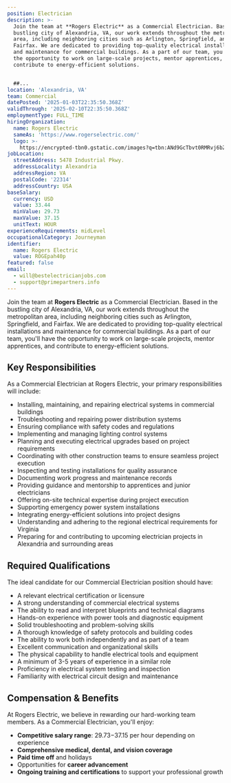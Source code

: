 ```yaml
---
position: Electrician
description: >-
  Join the team at **Rogers Electric** as a Commercial Electrician. Based in the
  bustling city of Alexandria, VA, our work extends throughout the metropolitan
  area, including neighboring cities such as Arlington, Springfield, and
  Fairfax. We are dedicated to providing top-quality electrical installations
  and maintenance for commercial buildings. As a part of our team, you'll have
  the opportunity to work on large-scale projects, mentor apprentices, and
  contribute to energy-efficient solutions. 


  ##...
location: 'Alexandria, VA'
team: Commercial
datePosted: '2025-01-03T22:35:50.368Z'
validThrough: '2025-02-10T22:35:50.368Z'
employmentType: FULL_TIME
hiringOrganization:
  name: Rogers Electric
  sameAs: 'https://www.rogerselectric.com/'
  logo: >-
    https://encrypted-tbn0.gstatic.com/images?q=tbn:ANd9GcTbvt0RMRvj6bZdL81Q6HJeRVl_qflQIGgp9w&s
jobLocation:
  streetAddress: 5478 Industrial Pkwy.
  addressLocality: Alexandria
  addressRegion: VA
  postalCode: '22314'
  addressCountry: USA
baseSalary:
  currency: USD
  value: 33.44
  minValue: 29.73
  maxValue: 37.15
  unitText: HOUR
experienceRequirements: midLevel
occupationalCategory: Journeyman
identifier:
  name: Rogers Electric
  value: ROGEpah40p
featured: false
email:
  - will@bestelectricianjobs.com
  - support@primepartners.info
---
```




Join the team at **Rogers Electric** as a Commercial Electrician. Based in the bustling city of Alexandria, VA, our work extends throughout the metropolitan area, including neighboring cities such as Arlington, Springfield, and Fairfax. We are dedicated to providing top-quality electrical installations and maintenance for commercial buildings. As a part of our team, you'll have the opportunity to work on large-scale projects, mentor apprentices, and contribute to energy-efficient solutions. 

## Key Responsibilities
As a Commercial Electrician at Rogers Electric, your primary responsibilities will include:

- Installing, maintaining, and repairing electrical systems in commercial buildings
- Troubleshooting and repairing power distribution systems
- Ensuring compliance with safety codes and regulations
- Implementing and managing lighting control systems
- Planning and executing electrical upgrades based on project requirements
- Coordinating with other construction teams to ensure seamless project execution
- Inspecting and testing installations for quality assurance
- Documenting work progress and maintenance records
- Providing guidance and mentorship to apprentices and junior electricians
- Offering on-site technical expertise during project execution
- Supporting emergency power system installations
- Integrating energy-efficient solutions into project designs
- Understanding and adhering to the regional electrical requirements for Virginia
- Preparing for and contributing to upcoming electrician projects in Alexandria and surrounding areas

## Required Qualifications
The ideal candidate for our Commercial Electrician position should have:

- A relevant electrical certification or licensure
- A strong understanding of commercial electrical systems
- The ability to read and interpret blueprints and technical diagrams
- Hands-on experience with power tools and diagnostic equipment
- Solid troubleshooting and problem-solving skills
- A thorough knowledge of safety protocols and building codes
- The ability to work both independently and as part of a team
- Excellent communication and organizational skills
- The physical capability to handle electrical tools and equipment
- A minimum of 3-5 years of experience in a similar role
- Proficiency in electrical system testing and inspection
- Familiarity with electrical circuit design and maintenance

## Compensation & Benefits
At Rogers Electric, we believe in rewarding our hard-working team members. As a Commercial Electrician, you'll enjoy:

- **Competitive salary range**: $29.73-$37.15 per hour depending on experience
- **Comprehensive medical, dental, and vision coverage**
- **Paid time off** and holidays
- Opportunities for **career advancement**
- **Ongoing training and certifications** to support your professional growth
